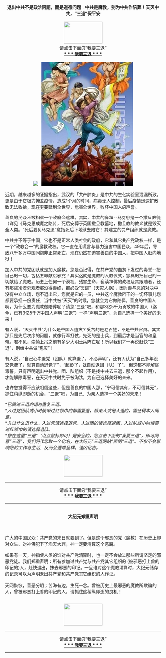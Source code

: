 <div align=center><b>退出中共不是政治问题，而是道德问题：中共是魔教，别为中共作陪葬！天灭中共，“三退”保平安</b></div><br/>

<div align=center><img src="https://www.spiritrockshop.com/images/hello_pointing_finger.gif" height="70" width="125"/></div>
<div align=center>请点击下面的“我要三退”</div>
<div align=center><b><a href="https://is.gd/R12rct"> * * * 我要三退 * * * </a></b></div><br/>
       
<div align="center"><img  src="https://jmgepachkzon.ftp.eofood.casa/hp1486ef8cc689a27d9979e220d80456fb9f12a2c6F5v7L.5qsyu.5vA/ljj/6J6JJX6F4xsLgPuTC4ud.png"> &nbsp; <img  src="https://github.com/pwgy/pic/blob/master/st2.jpg"> </div>    

近期，越来越多的证据指出，武汉的「共产肺炎」是中共的生化实验室泄漏所致。更是由于它极力掩盖疫情，造成1个月的时间，病毒无人控制，最后疫情迅速扩散致无法收拾，现在更蔓延到全世界，危害全世界，败坏中国人的声誉。

善良的民众不敢相信一个政府会这样。其实，中共的鼻祖--马克思是一个撒旦教徒（详见《马克思成魔之路》），死后安葬于英国撒旦教墓地，撒旦教的教义就是毁灭全人类。“死后要见马克思”意指死后下地狱去陪它！其建立的共产组织就是魔教。

中共并不等于中国，它也不是正常人类社会的政府，它和其它共产党政权一样，是一个“政教合一”的魔教政权。它一直在用谎言与暴力迫害中国民众，49年后，导致八千多万中国同胞非正常死亡，现在仍然在迫害善良的中国人，把中国人赶向地狱！
 
加入中共的党团队就是加入魔教。您是否记得，在共产党的血旗下发过的毒誓--把自己的一切，包括生命献给邪党？其实这就是魔教的入教仪式，您真的把自己的一切献给了魔教。历史上任何一个漠视、残害生命，亵渎神佛的政权及其跟随者，还有那些冷漠旁观者都没得善终，都必受“天谴”（天灾人祸），因为善与恶的对决中没有中立立场，您不退出它，您就是它的一员，中共这个魔教所干的一切坏事儿您都要承担一份责任，当中共被“天灭”的时候，您就会为它做陪葬。善良的中国人啊，为什么要为魔教做陪葬呢？请您“三退”吧，和那3亿5千万勇敢的中国人（迄今，已有3亿5千万中国人声明“三退”）一样“声明三退”，为自己选择一个美好的未来！    

有人说，“天灭中共”为什么是中国人遭灾？受苦的是老百姓，不是中共官员。其实那只是先后次序的问题，就像行军打仗，先死的是士兵，到最后才是当官的和皇帝。君不见，崇帧上吊之前有多少大明士兵阵亡呢！所以我们才一再说赶快“三退”，别给中共做“炮灰”！

有人说，“自己心中退党（团队）就算退了，不必声明”，还有人认为“自己多年没交党费了，就算自动退党了”，“超龄了，就自动退团（队）了”。 但这都不能解除毒誓。只有声明退出中共党、团、队组织（不是找中共去三退，那个不起作用），才能解除毒誓，在天灭中共时免于被淘汰，为自己选择美好的未来。

也许您觉得不应该相信这些，但是善良的中国人那，“宁可信其有，不可信其无”，抓住稍纵即逝的机会，“三退”吧，为自己、为亲人选择一个美好的未来！

**已做过三退的请勿重复三退。*
<br/>
**入过党团队或小时候带过红领巾的都需要退，帮亲人或他人退的，需征得本人同意。*
<br/>
**入过什么退什么，入过党请选择退党，入过团的请选择退团，入过队或小时候带过红领巾的请选择退队。*
<br/>
**您在这里“三退”（点点鼠标即可）是安全的，您点击下面的“我要三退”，即可同意“三退”，我们将代您取一个化名，在大纪元“三退网站”声明“三退”。不仅不会影响您的工作与生活，反而会遇难呈祥，逢凶化吉。*

<div align=center><img src="https://www.spiritrockshop.com/images/hello_pointing_finger.gif" height="70" width="125"/></div>

---
<div align=center>请点击下面的“我要三退”</div>
<div align=center><b><a href="https://is.gd/A2RYvV"> * * * 我要三退 * * * </a></b></div>

---
<br/>
<div align=center><b>大纪元郑重声明</b></div><br/>
<br/>

广大的中国民众：共产党的末日就要到了。但是这个邪恶的党（魔教）在历史上却对众生、对神佛犯下了滔天大罪，神一定要清算这个恶魔。
<br/><br/>
如果有一天，神指使人类的谁对共产党清算时，也一定不会放过那些所谓坚定的邪恶党徒。我们郑重声明：所有参加过共产党与共产党其它组织的 (被邪恶打上兽的印记的)人，赶快退出，抹去邪恶的印记。一旦谁对这个魔教清算时，大纪元储存的记录可以为声明退出共产党和共产党其它组织的人作证。
<br/><br/>
天网恢恢，善恶分明；苦海有边，生死一念。曾被历史上最邪恶的魔教所欺骗的人，曾被邪恶打上兽的印记的人，请抓住这稍纵即逝的良机！
<br/><br/>

<div align=center><img src="https://www.spiritrockshop.com/images/hello_pointing_finger.gif" height="70" width="125"/></div>

---
<div align=center>请点击下面的“我要三退”</div>
<div align=center><b><a href="https://is.gd/R12rct"> * * * 我要三退 * * * </a></b></div>

---

<img src="http://gfw-breaker.win/3tui.png" height="1" width="1"/>
